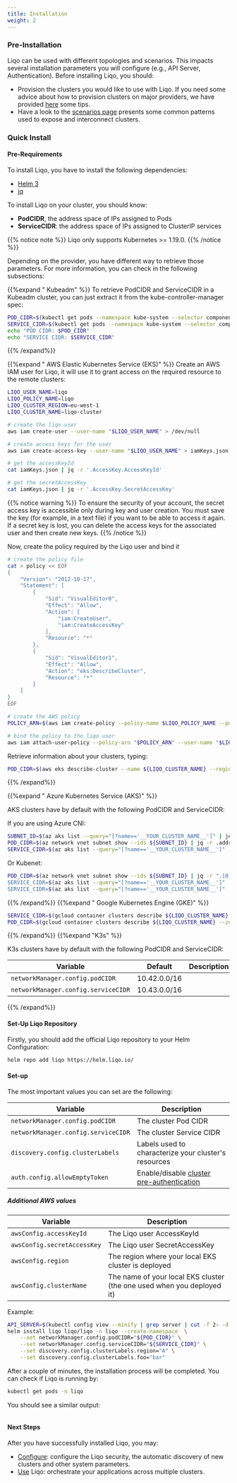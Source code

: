 ```yaml
---
title: Installation 
weight: 2
---
```


### Pre-Installation

Liqo can be used with different topologies and scenarios. This impacts several installation parameters you will configure (e.g., API Server, Authentication).
Before installing Liqo, you should:
* Provision the clusters you would like to use with Liqo. If you need some advice about how to provision clusters on major providers, we have provided [here](./platforms/) some tips.
* Have a look to the [scenarios page](./pre-install) presents some common patterns used to expose and interconnect clusters.

### Quick Install

#### Pre-Requirements

To install Liqo, you have to install the following dependencies:

* [Helm 3](https://helm.sh/docs/intro/install/)
* [jq](https://stedolan.github.io/jq/download/)

To install Liqo on your cluster, you should know:

* **PodCIDR**, the address space of IPs assigned to Pods
* **ServiceCIDR**:  the address space of IPs assigned to ClusterIP services

{{% notice note %}}
Liqo only supports Kubernetes >= 1.19.0.
{{% /notice %}}

Depending on the provider, you have different way to retrieve those parameters. For more information, you can check in the following subsections:

{{%expand " Kubeadm" %}}
To retrieve PodCIDR and ServiceCIDR in a Kubeadm cluster, you can just extract it from the kube-controller-manager spec:

```bash
POD_CIDR=$(kubectl get pods --namespace kube-system --selector component=kube-controller-manager --output jsonpath="{.items[*].spec.containers[*].command}" 2>/dev/null | grep -Po --max-count=1 "(?<=--cluster-cidr=)[0-9.\/]+")
SERVICE_CIDR=$(kubectl get pods --namespace kube-system --selector component=kube-controller-manager --output jsonpath="{.items[*].spec.containers[*].command}" 2>/dev/null | grep -Po --max-count=1 "(?<=--service-cluster-ip-range=)[0-9.\/]+")
echo "POD CIDR: $POD_CIDR"
echo "SERVICE CIDR: $SERVICE_CIDR"
```
{{% /expand%}}

{{%expand " AWS Elastic Kubernetes Service (EKS)" %}}
Create an AWS IAM user for Liqo, it will use it to grant access on the required resource to the remote clusters:
```bash
LIQO_USER_NAME=liqo
LIQO_POLICY_NAME=liqo
LIQO_CLUSTER_REGION=eu-west-1
LIQO_CLUSTER_NAME=liqo-cluster
```

```bash
# create the liqo user
aws iam create-user --user-name "$LIQO_USER_NAME" > /dev/null

# create access keys for the user
aws iam create-access-key --user-name "$LIQO_USER_NAME" > iamKeys.json

# get the accessKeyId
cat iamKeys.json | jq -r '.AccessKey.AccessKeyId'

# get the secretAccessKey
cat iamKeys.json | jq -r '.AccessKey.SecretAccessKey'
```

{{% notice warning %}}
To ensure the security of your account, the secret access key is accessible only during key and user creation. You must save the key (for example, in a text file) if you want to be able to access it again. If a secret key is lost, you can delete the access keys for the associated user and then create new keys.
{{% /notice %}}

Now, create the policy required by the Liqo user and bind it
```bash
# create the policy file
cat > policy << EOF
{
    "Version": "2012-10-17",
    "Statement": [
        {
            "Sid": "VisualEditor0",
            "Effect": "Allow",
            "Action": [
                "iam:CreateUser",
                "iam:CreateAccessKey"
            ],
            "Resource": "*"
        },
        {
            "Sid": "VisualEditor1",
            "Effect": "Allow",
            "Action": "eks:DescribeCluster",
            "Resource": "*"
        }
    ]
}
EOF

# create the AWS policy
POLICY_ARN=$(aws iam create-policy --policy-name $LIQO_POLICY_NAME --policy-document file://policy | jq -r '.Policy.Arn')

# bind the policy to the liqo user
aws iam attach-user-policy --policy-arn "$POLICY_ARN" --user-name "$LIQO_USER_NAME"
```

Retrieve information about your clusters, typing:
```bash
POD_CIDR=$(aws eks describe-cluster --name ${LIQO_CLUSTER_NAME} --region ${LIQO_CLUSTER_REGION} | jq -r '.cluster.resourcesVpcConfig.vpcId' | xargs aws ec2 describe-vpcs --vpc-ids --region ${LIQO_CLUSTER_REGION} | jq -r '.Vpcs[0].CidrBlock')
```
{{% /expand%}}

{{%expand " Azure Kubernetes Service (AKS)" %}}

AKS clusters have by default with the following PodCIDR and ServiceCIDR:

If you are using Azure CNI:

```bash
SUBNET_ID=$(az aks list --query="[?name=='__YOUR_CLUSTER_NAME__']" | jq -r '.[0].agentPoolProfiles[0].vnetSubnetId')
POD_CIDR=$(az network vnet subnet show --ids ${SUBNET_ID} | jq -r .addressPrefix)
SERVICE_CIDR=$(az aks list --query="[?name=='__YOUR_CLUSTER_NAME__']" | jq -r ".[0].networkProfile.serviceCidr")
```

Or Kubenet:

```bash
POD_CIDR=$(az network vnet subnet show --ids ${SUBNET_ID} | jq -r ".[0].networkProfile.serviceCidr)
SERVICE_CIDR=$(az aks list --query="[?name=='__YOUR_CLUSTER_NAME__']" | jq -r ".[0].networkProfile.serviceCidr")
SERVICE_CIDR=$(az aks list --query="[?name=='__YOUR_CLUSTER_NAME__']" | jq -r ".[0].networkProfile.serviceCidr")
```


{{% /expand%}}
{{%expand " Google Kubernetes Engine (GKE)" %}}

```bash
SERVICE_CIDR=$(gcloud container clusters describe ${LIQO_CLUSTER_NAME} --zone -__YOUR_ZONE__ --project __YOUR_PROJECT_ID__ --format="json" | jq -r '.servicesIpv4Cidr')
POD_CIDR=$(gcloud container clusters describe ${LIQO_CLUSTER_NAME} --zone -__YOUR_ZONE__ --project __YOUR_PROJECT_ID__ --format="json" | jq -r '.clusterIpv4Cidr')
```

{{% /expand%}}
{{%expand "K3s" %}}

K3s clusters have by default with the following PodCIDR and ServiceCIDR:

| Variable               | Default | Description                                 |
| ---------------------- | ------- | ------------------------------------------- |
| `networkManager.config.podCIDR`             |    10.42.0.0/16     |
| `networkManager.config.serviceCIDR`         |    10.43.0.0/16     |
{{% /expand%}}

#### Set-Up Liqo Repository

Firstly, you should add the official Liqo repository to your Helm Configuration:

```bash
helm repo add liqo https://helm.liqo.io/
```

#### Set-up

The most important values you can set are the following:

| Variable               | Description                                 |
| ---------------------- | ------------------------------------------- |
| `networkManager.config.podCIDR`        | The cluster Pod CIDR                                 |
| `networkManager.config.serviceCIDR`    | The cluster Service CIDR                             |
| `discovery.config.clusterLabels`       | Labels used to characterize your cluster's resources |
| `auth.config.allowEmptyToken`          | Enable/disable [cluster pre-authentication](/User/Configure/Authentication)            |

##### Additional AWS values

| Variable               | Description                                 |
| ---------------------- | ------------------------------------------- |
| `awsConfig.accessKeyId`        | The Liqo user AccessKeyId                                 |
| `awsConfig.secretAccessKey`    | The Liqo user SecretAccessKey                             |
| `awsConfig.region`       | The region where your local EKS cluster is deployed |
| `awsConfig.clusterName`          | The name of your local EKS cluster (the one used when you deployed it)            |

Example:

```bash
API_SERVER=$(kubectl config view --minify | grep server | cut -f 2- -d ":" | tr -d " ")
helm install liqo liqo/liqo -n liqo --create-namespace  \
    --set networkManager.config.podCIDR="${POD_CIDR}" \
    --set networkManager.config.serviceCIDR="${SERVICE_CIDR}" \
    --set discovery.config.clusterLabels.region="A" \
    --set discovery.config.clusterLabels.foo="bar" 
```

After a couple of minutes, the installation process will be completed. You can check if Liqo is running by:

```bash
kubectl get pods -n liqo
```

You should see a similar output:

```bash

```

#### Next Steps

After you have successfully installed Liqo, you may:

* [Configure](/user/configure): configure the Liqo security, the automatic discovery of new clusters and other system parameters.
* [Use](/user/use) Liqo: orchestrate your applications across multiple clusters.
